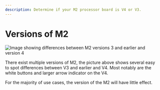 ```yaml
---
description: Determine if your M2 processor board is V4 or V3.
---
```


# Versions of M2

![Image showing differences between M2 versions 3 and earlier and version 4](../../.gitbook/assets/M2\_Version\_Differences.JPG)

There exist multiple versions of M2, the picture above shows several easy to spot differences between V3 and earlier and V4. Most notably are the white buttons and larger arrow indicator on the V4.

For the majority of use cases, the version of the M2 will have little effect.
